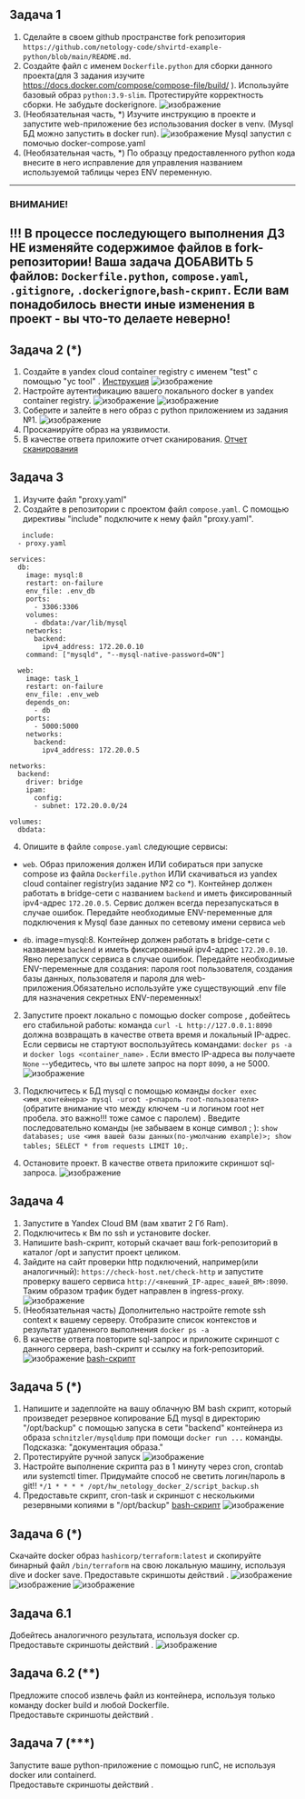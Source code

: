 ## Задача 1
1. Сделайте в своем github пространстве fork репозитория ```https://github.com/netology-code/shvirtd-example-python/blob/main/README.md```.   
2. Создайте файл с именем ```Dockerfile.python``` для сборки данного проекта(для 3 задания изучите https://docs.docker.com/compose/compose-file/build/ ). Используйте базовый образ ```python:3.9-slim```. Протестируйте корректность сборки. Не забудьте dockerignore.
   ![изображение](https://github.com/stepynin-georgy/hw_netology_docker_2/blob/main/images/Screenshot_6.png)
4. (Необязательная часть, *) Изучите инструкцию в проекте и запустите web-приложение без использования docker в venv. (Mysql БД можно запустить в docker run).
   ![изображение](https://github.com/stepynin-georgy/hw_netology_docker_2/blob/main/images/Screenshot_9.png)
   Mysql запустил с помочью docker-compose.yaml
6. (Необязательная часть, *) По образцу предоставленного python кода внесите в него исправление для управления названием используемой таблицы через ENV переменную.
---
### ВНИМАНИЕ!
!!! В процессе последующего выполнения ДЗ НЕ изменяйте содержимое файлов в fork-репозитории! Ваша задача ДОБАВИТЬ 5 файлов: ```Dockerfile.python```, ```compose.yaml```, ```.gitignore```, ```.dockerignore```,```bash-скрипт```. Если вам понадобилось внести иные изменения в проект - вы что-то делаете неверно!
---

## Задача 2 (*)
1. Создайте в yandex cloud container registry с именем "test" с помощью "yc tool" . [Инструкция](https://cloud.yandex.ru/ru/docs/container-registry/quickstart/?from=int-console-help)
   ![изображение](https://github.com/stepynin-georgy/hw_netology_docker_2/blob/main/images/Screenshot_10.png)
3. Настройте аутентификацию вашего локального docker в yandex container registry.
   ![изображение](https://github.com/stepynin-georgy/hw_netology_docker_2/blob/main/images/Screenshot_12.png)
   ![изображение](https://github.com/stepynin-georgy/hw_netology_docker_2/blob/main/images/Screenshot_13.png)
5. Соберите и залейте в него образ с python приложением из задания №1.
   ![изображение](https://github.com/stepynin-georgy/hw_netology_docker_2/blob/main/images/Screenshot_14.png)
6. Просканируйте образ на уязвимости.
7. В качестве ответа приложите отчет сканирования.
   [Отчет сканирования](https://github.com/stepynin-georgy/hw_netology_docker_2/blob/main/vulnerabilities.csv)

## Задача 3
1. Изучите файл "proxy.yaml"
2. Создайте в репозитории с проектом файл ```compose.yaml```. С помощью директивы "include" подключите к нему файл "proxy.yaml".
   
```
   include:
  - proxy.yaml

services:
  db:
    image: mysql:8
    restart: on-failure
    env_file: .env_db
    ports:
      - 3306:3306
    volumes:
      - dbdata:/var/lib/mysql
    networks:
      backend:
        ipv4_address: 172.20.0.10
    command: ["mysqld", "--mysql-native-password=ON"]

  web:
    image: task_1
    restart: on-failure
    env_file: .env_web
    depends_on:
      - db
    ports:
      - 5000:5000
    networks:
      backend:
        ipv4_address: 172.20.0.5

networks:
  backend:
    driver: bridge
    ipam:
      config:
      - subnet: 172.20.0.0/24

volumes:
  dbdata:
```

4. Опишите в файле ```compose.yaml``` следующие сервисы: 

- ```web```. Образ приложения должен ИЛИ собираться при запуске compose из файла ```Dockerfile.python``` ИЛИ скачиваться из yandex cloud container registry(из задание №2 со *). Контейнер должен работать в bridge-сети с названием ```backend``` и иметь фиксированный ipv4-адрес ```172.20.0.5```. Сервис должен всегда перезапускаться в случае ошибок.
Передайте необходимые ENV-переменные для подключения к Mysql базе данных по сетевому имени сервиса ```web``` 

- ```db```. image=mysql:8. Контейнер должен работать в bridge-сети с названием ```backend``` и иметь фиксированный ipv4-адрес ```172.20.0.10```. Явно перезапуск сервиса в случае ошибок. Передайте необходимые ENV-переменные для создания: пароля root пользователя, создания базы данных, пользователя и пароля для web-приложения.Обязательно используйте уже существующий .env file для назначения секретных ENV-переменных!

2. Запустите проект локально с помощью docker compose , добейтесь его стабильной работы: команда ```curl -L http://127.0.0.1:8090``` должна возвращать в качестве ответа время и локальный IP-адрес. Если сервисы не стартуют воспользуйтесь командами: ```docker ps -a ``` и ```docker logs <container_name>``` . Если вместо IP-адреса вы получаете ```None``` --убедитесь, что вы шлете запрос на порт ```8090```, а не 5000.
   ![изображение](https://github.com/stepynin-georgy/hw_netology_docker_2/blob/main/images/Screenshot_16.png)

5. Подключитесь к БД mysql с помощью команды ```docker exec <имя_контейнера> mysql -uroot -p<пароль root-пользователя>```(обратите внимание что между ключем -u и логином root нет пробела. это важно!!! тоже самое с паролем) . Введите последовательно команды (не забываем в конце символ ; ): ```show databases; use <имя вашей базы данных(по-умолчанию example)>; show tables; SELECT * from requests LIMIT 10;```.

7. Остановите проект. В качестве ответа приложите скриншот sql-запроса.
   ![изображение](https://github.com/stepynin-georgy/hw_netology_docker_2/blob/main/images/Screenshot_17.png)

## Задача 4
1. Запустите в Yandex Cloud ВМ (вам хватит 2 Гб Ram).
2. Подключитесь к Вм по ssh и установите docker.
3. Напишите bash-скрипт, который скачает ваш fork-репозиторий в каталог /opt и запустит проект целиком.
4. Зайдите на сайт проверки http подключений, например(или аналогичный): ```https://check-host.net/check-http``` и запустите проверку вашего сервиса ```http://<внешний_IP-адрес_вашей_ВМ>:8090```. Таким образом трафик будет направлен в ingress-proxy.
   ![изображение](https://github.com/stepynin-georgy/hw_netology_docker_2/blob/main/images/Screenshot_20.png)
6. (Необязательная часть) Дополнительно настройте remote ssh context к вашему серверу. Отобразите список контекстов и результат удаленного выполнения ```docker ps -a```
7. В качестве ответа повторите  sql-запрос и приложите скриншот с данного сервера, bash-скрипт и ссылку на fork-репозиторий.
   ![изображение](https://github.com/stepynin-georgy/hw_netology_docker_2/blob/main/images/Screenshot_18.png)
   [bash-скрипт](https://github.com/stepynin-georgy/hw_netology_docker_2/blob/main/script.sh)

## Задача 5 (*)
1. Напишите и задеплойте на вашу облачную ВМ bash скрипт, который произведет резервное копирование БД mysql в директорию "/opt/backup" с помощью запуска в сети "backend" контейнера из образа ```schnitzler/mysqldump``` при помощи ```docker run ...``` команды. Подсказка: "документация образа."
2. Протестируйте ручной запуск
   ![изображение](https://github.com/stepynin-georgy/hw_netology_docker_2/blob/main/images/Screenshot_21.png)
4. Настройте выполнение скрипта раз в 1 минуту через cron, crontab или systemctl timer. Придумайте способ не светить логин/пароль в git!!
   ```*/1 * * * * /opt/hw_netology_docker_2/script_backup.sh```
6. Предоставьте скрипт, cron-task и скриншот с несколькими резервными копиями в "/opt/backup"
   [bash-скрипт](https://github.com/stepynin-georgy/hw_netology_docker_2/blob/main/script_backup.sh)
   ![изображение](https://github.com/stepynin-georgy/hw_netology_docker_2/blob/main/images/Screenshot_23.png)

## Задача 6 (*)
Скачайте docker образ ```hashicorp/terraform:latest``` и скопируйте бинарный файл ```/bin/terraform``` на свою локальную машину, используя dive и docker save.
Предоставьте скриншоты  действий .
![изображение](https://github.com/stepynin-georgy/hw_netology_docker_2/blob/main/images/Screenshot_24.png)
![изображение](https://github.com/stepynin-georgy/hw_netology_docker_2/blob/main/images/Screenshot_25.png)
![изображение](https://github.com/stepynin-georgy/hw_netology_docker_2/blob/main/images/Screenshot_26.png)

## Задача 6.1
Добейтесь аналогичного результата, используя docker cp.  
Предоставьте скриншоты  действий .
![изображение](https://github.com/stepynin-georgy/hw_netology_docker_2/blob/main/images/Screenshot_28.png)

## Задача 6.2 (**)
Предложите способ извлечь файл из контейнера, используя только команду docker build и любой Dockerfile.  
Предоставьте скриншоты  действий .

## Задача 7 (***)
Запустите ваше python-приложение с помощью runC, не используя docker или containerd.  
Предоставьте скриншоты  действий .
